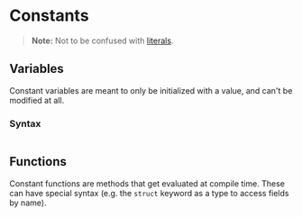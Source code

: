 # Constants
> **Note:** Not to be confused with [literals](literals.md).

## Variables
Constant variables are meant to only be initialized with a value, and can't be modified at all.
### Syntax
```

```


## Functions
Constant functions are methods that get evaluated at compile time. These can have special syntax (e.g. the `struct` keyword as a type to access fields by name).